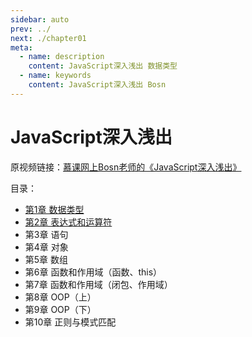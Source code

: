 ```yaml
---
sidebar: auto
prev: ../
next: ./chapter01
meta:
  - name: description
    content: JavaScript深入浅出 数据类型
  - name: keywords
    content: JavaScript深入浅出 Bosn
---
```


# JavaScript深入浅出

原视频链接：[慕课网上Bosn老师的《JavaScript深入浅出》](https://www.imooc.com/learn/277)

目录：

- [第1章 数据类型](chapter01/)
- [第2章 表达式和运算符](chapter02/)
- 第3章 语句
- 第4章 对象
- 第5章 数组
- 第6章 函数和作用域（函数、this）
- 第7章 函数和作用域（闭包、作用域）
- 第8章 OOP（上）
- 第9章 OOP（下）
- 第10章 正则与模式匹配

